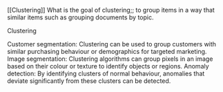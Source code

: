 [[Clustering]]
What is the goal of clustering;; to group items in a way that similar items such as grouping documents by topic.

Clustering

Customer segmentation: Clustering can be used to group customers with similar purchasing behaviour or demographics for targeted marketing.
Image segmentation: Clustering algorithms can group pixels in an image based on their colour or texture to identify objects or regions.
Anomaly detection: By identifying clusters of normal behaviour, anomalies that deviate significantly from these clusters can be detected.
